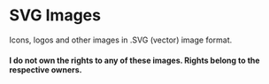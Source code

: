 # SVG Images
Icons, logos and other images in .SVG (vector) image format.

#### I do not own the rights to any of these images. Rights belong to the respective owners.
